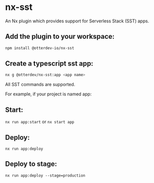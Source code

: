 # nx-sst

An Nx plugin which provides support for Serverless Stack (SST) apps.

## Add the plugin to your workspace:

```sh
npm install @otterdev-io/nx-sst
```

## Create a typescript sst app:

```sh
nx g @otterdev/nx-sst:app <app name>
```

All SST commands are supported.

For example, if your project is named app:
## Start:

`nx run app:start` or `nx start app`

## Deploy:
```
nx run app:deploy 
```

## Deploy to stage:
```
nx run app:deploy --stage=production
```
